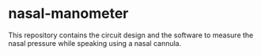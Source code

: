 # nasal-manometer

This repository contains the circuit design and the software to measure the nasal pressure while speaking using a nasal cannula.
